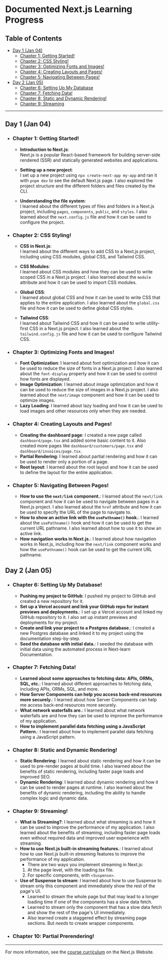 # Documented Next.js Learning Progress

## Table of Contents

- [Day 1 (Jan 04)](#day-1-jan-04)
  - [Chapter 1: Getting Started!](#chapter-1-getting-started)
  - [Chapter 2: CSS Styling!](#chapter-2-css-styling)
  - [Chapter 3: Optimizing Fonts and Images!](#chapter-3-optimizing-fonts-and-images)
  - [Chapter 4: Creating Layouts and Pages!](#chapter-4-creating-layouts-and-pages)
  - [Chapter 5: Navigating Between Pages!](#chapter-5-navigating-between-pages)
- [Day 2 (Jan 05)](#day-2-jan-05)
  - [Chapter 6: Setting Up My Database](#chapter-6-setting-up-my-database)
  - [Chapter 7: Fetching Data!](#chapter-7-fetching-data)
  - [Chapter 8: Static and Dynamic Rendering!](#chapter-8-static-and-dynamic-rendering)
  - [Chapter 9: Streaming](#chapter-9-streaming)

---

## Day 1 (Jan 04)

- ### Chapter 1: Getting Started!

  - **Introduction to Next.js**:  
    Next.js is a popular React-based framework for building server-side rendered (SSR) and statically generated websites and applications.

  - **Setting up a new project**:  
    I set up a new project using `npx create-next-app my-app` and ran it with `pnpm dev` to see the default Next.js page. I also explored the project structure and the different folders and files created by the CLI.

  - **Understanding the file system**:  
    I learned about the different types of files and folders in a Next.js project, including `pages`, `components`, `public`, and `styles`. I also learned about the `next.config.js` file and how it can be used to configure the project.

- ### Chapter 2: CSS Styling!

  - **CSS in Next.js**:  
    I learned about the different ways to add CSS to a Next.js project, including using CSS modules, global CSS, and Tailwind CSS.

  - **CSS Modules**:  
    I learned about CSS modules and how they can be used to write scoped CSS in a Next.js project. I also learned about the `module` attribute and how it can be used to import CSS modules.

  - **Global CSS**:  
    I learned about global CSS and how it can be used to write CSS that applies to the entire application. I also learned about the `global.css` file and how it can be used to define global CSS styles.

  - **Tailwind CSS**:  
    I learned about Tailwind CSS and how it can be used to write utility-first CSS in a Next.js project. I also learned about the `tailwind.config.js` file and how it can be used to configure Tailwind CSS.

- ### Chapter 3: Optimizing Fonts and Images!

  - **Font Optimization**:
    I learned about font optimization and how it can be used to reduce the size of fonts in a Next.js project. I also learned about the `font-display` property and how it can be used to control how fonts are displayed.
  - **Image Optimization**:
    I learned about image optimization and how it can be used to reduce the size of images in a Next.js project. I also learned about the `next/image` component and how it can be used to optimize images.
  - **Lazy Loading**:
    I learned about lazy loading and how it can be used to load images and other resources only when they are needed.

- ### Chapter 4: Creating Layouts and Pages!

  - **Creating the dashboard page**:
    I created a new page called `dashboard/page.tsx` and added some basic content to it. Also created more pages like `dashboard/customers/page.tsx` and `dashboard/invoices/page.tsx`.
  - **Partial Rendering**:
    I learned about partial rendering and how it can be used to render only a portion of a page.
  - **Root layout**:
    I learned about the root layout and how it can be used to define the layout for the entire application.

- ### Chapter 5: Navigating Between Pages!

  - **How to use the `next/link` component.**:
    I learned about the `next/link` component and how it can be used to navigate between pages in a Next.js project. I also learned about the `href` attribute and how it can be used to specify the URL of the page to navigate to.
  - **How to show an active link with the `usePathname()` hook.**:
    I learned about the `usePathname()` hook and how it can be used to get the current URL pathname. I also learned about how to use it to show an active link.
  - **How navigation works in Next.js.**:
    I learned about how navigation works in Next.js, including how the `next/link` component works and how the `usePathname()` hook can be used to get the current URL pathname.

## Day 2 (Jan 05)

- ### Chapter 6: Setting Up My Database!

  - **Pushing my project to GitHub**:
    I pushed my project to GitHub and created a new repository for it.
  - **Set up a Vercel account and link your GitHub repo for instant previews and deployments.**:
    I set up a Vercel account and linked my GitHub repository to it. I also set up instant previews and deployments for my project.
  - **Create and link your project to a Postgres database.**:
    I created a new Postgres database and linked it to my project using the documentation step-by-step.
  - **Seed the database with initial data.**:
    I seeded the database with initial data using the automated process in Next-learn Documentation.

- ### Chapter 7: Fetching Data!

  - **Learned about some approaches to fetching data: APIs, ORMs, SQL, etc.**:
    I learned about different approaches to fetching data, including APIs, ORMs, SQL, and more.
  - **How Server Components can help you access back-end resources more securely.**:
    I learned about how Server Components can help me access back-end resources more securely.
  - **What network waterfalls are.**:
    I learned about what network waterfalls are and how they can be used to improve the performance of my application.
  - **How to implement parallel data fetching using a JavaScript Pattern.**:
    I learned about how to implement parallel data fetching using a JavaScript pattern.

- ### Chapter 8: Static and Dynamic Rendering!

  - **Static Rendering**:
    I learned about static rendering and how it can be used to pre-render pages at build time. I also learned about the benefits of static rendering, including faster page loads and improved SEO.
  - **Dynamic Rendering**:
    I learned about dynamic rendering and how it can be used to render pages at runtime. I also learned about the benefits of dynamic rendering, including the ability to handle complex logic and dynamic data.

- ### Chapter 9: Streaming!
  - **What is Streaming?**:
    I learned about what streaming is and how it can be used to improve the performance of my application. I also learned about the benefits of streaming, including faster page loads even without required data and improved user experience with streaming.
  - **How to use Next.js built-in streaming features.**:
    I learned about how to use Next.js built-in streaming features to improve the performance of my application.
    - There are two ways you implement streaming in Next.js:
    1. At the page level, with the loading.tsx file.
    2. For specific components, with `<Suspense>`.
  - **Use of Suspense to stream**:
    I learned about how to use Suspense to stream only this component and immediately show the rest of the page's UI.
    - Learned to stream the whole page but that may lead to a longer loading time if one of the components has a slow data fetch.
    - Learned to stream only the component that has a slow data fetch and show the rest of the page's UI immediately.
    - Also learned create a staggered effect by streaming page sections. But *needs*  to create wrapper components.

- ### Chapter 10: Partial Prerendering!
---

For more information, see the [course curriculum](https://nextjs.org/learn) on the Next.js Website.
